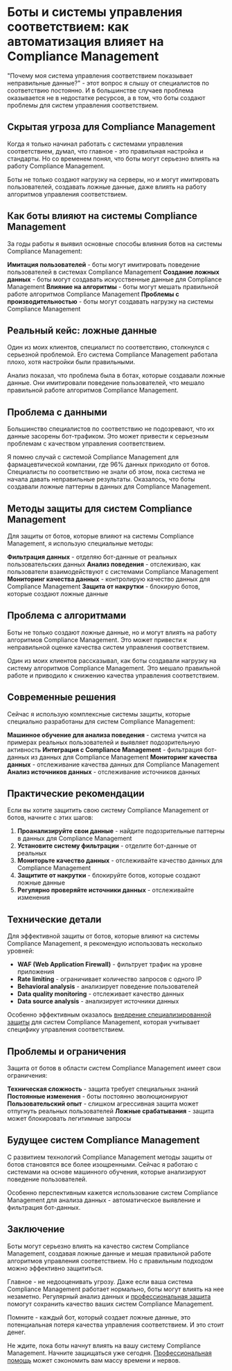﻿# Боты и системы управления соответствием: как автоматизация влияет на Compliance Management

"Почему моя система управления соответствием показывает неправильные данные?" - этот вопрос я слышу от специалистов по соответствию постоянно. И в большинстве случаев проблема оказывается не в недостатке ресурсов, а в том, что боты создают проблемы для систем управления соответствием.

## Скрытая угроза для Compliance Management

Когда я только начинал работать с системами управления соответствием, думал, что главное - это правильная настройка и стандарты. Но со временем понял, что боты могут серьезно влиять на работу Compliance Management.

Боты не только создают нагрузку на серверы, но и могут имитировать пользователей, создавать ложные данные, даже влиять на работу алгоритмов управления соответствием.

## Как боты влияют на системы Compliance Management

За годы работы я выявил основные способы влияния ботов на системы Compliance Management:

**Имитация пользователей** - боты могут имитировать поведение пользователей в системах Compliance Management
**Создание ложных данных** - боты могут создавать искусственные данные для Compliance Management
**Влияние на алгоритмы** - боты могут мешать правильной работе алгоритмов Compliance Management
**Проблемы с производительностью** - боты могут создавать нагрузку на системы Compliance Management

## Реальный кейс: ложные данные

Один из моих клиентов, специалист по соответствию, столкнулся с серьезной проблемой. Его система Compliance Management работала плохо, хотя настройки были правильными.

Анализ показал, что проблема была в ботах, которые создавали ложные данные. Они имитировали поведение пользователей, что мешало правильной работе алгоритмов Compliance Management.

## Проблема с данными

Большинство специалистов по соответствию не подозревают, что их данные засорены бот-трафиком. Это может привести к серьезным проблемам с качеством управления соответствием.

Я помню случай с системой Compliance Management для фармацевтической компании, где 96% данных приходило от ботов. Специалисты по соответствию не знали об этом, пока система не начала давать неправильные результаты. Оказалось, что боты создавали ложные паттерны в данных для Compliance Management.

## Методы защиты для систем Compliance Management

Для защиты от ботов, которые влияют на системы Compliance Management, я использую специальные методы:

**Фильтрация данных** - отделяю бот-данные от реальных пользовательских данных
**Анализ поведения** - отслеживаю, как пользователи взаимодействуют с системами Compliance Management
**Мониторинг качества данных** - контролирую качество данных для Compliance Management
**Защита от накрутки** - блокирую ботов, которые создают ложные данные

## Проблема с алгоритмами

Боты не только создают ложные данные, но и могут влиять на работу алгоритмов Compliance Management. Это может привести к неправильной оценке качества систем управления соответствием.

Один из моих клиентов рассказывал, как боты создавали нагрузку на систему алгоритмов Compliance Management. Это мешало правильной работе и приводило к снижению качества управления соответствием.

## Современные решения

Сейчас я использую комплексные системы защиты, которые специально разработаны для систем Compliance Management:

**Машинное обучение для анализа поведения** - система учится на примерах реальных пользователей и выявляет подозрительную активность
**Интеграция с Compliance Management** - фильтрация бот-данных из данных для Compliance Management
**Мониторинг качества данных** - отслеживание качества данных для Compliance Management
**Анализ источников данных** - отслеживание источников данных

## Практические рекомендации

Если вы хотите защитить свою систему Compliance Management от ботов, начните с этих шагов:

1. **Проанализируйте свои данные** - найдите подозрительные паттерны в данных для Compliance Management
2. **Установите систему фильтрации** - отделите бот-данные от реальных
3. **Мониторьте качество данных** - отслеживайте качество данных для Compliance Management
4. **Защитите от накрутки** - блокируйте ботов, которые создают ложные данные
5. **Регулярно проверяйте источники данных** - отслеживайте изменения

## Технические детали

Для эффективной защиты от ботов, которые влияют на системы Compliance Management, я рекомендую использовать несколько уровней:

- **WAF (Web Application Firewall)** - фильтрует трафик на уровне приложения
- **Rate limiting** - ограничивает количество запросов с одного IP
- **Behavioral analysis** - анализирует поведение пользователей
- **Data quality monitoring** - отслеживает качество данных
- **Data source analysis** - анализирует источники данных

Особенно эффективным оказалось [внедрение специализированной защиты](https://progaem.com/ustanovka-antibota-usluga-po-zashhite-ot-botov-vashih-sajtov-na-razlichnyh-cms-sistemah.html) для систем Compliance Management, которая учитывает специфику управления соответствием.

## Проблемы и ограничения

Защита от ботов в области систем Compliance Management имеет свои ограничения:

**Техническая сложность** - защита требует специальных знаний
**Постоянные изменения** - боты постоянно эволюционируют
**Пользовательский опыт** - слишком агрессивная защита может отпугнуть реальных пользователей
**Ложные срабатывания** - защита может блокировать легитимные запросы

## Будущее систем Compliance Management

С развитием технологий Compliance Management методы защиты от ботов становятся все более изощренными. Сейчас я работаю с системами на основе машинного обучения, которые анализируют поведение пользователей.

Особенно перспективным кажется использование систем Compliance Management для анализа данных - автоматическое выявление и фильтрация бот-данных.

## Заключение

Боты могут серьезно влиять на качество систем Compliance Management, создавая ложные данные и мешая правильной работе алгоритмов управления соответствием. Но с правильным подходом можно эффективно защититься.

Главное - не недооценивать угрозу. Даже если ваша система Compliance Management работает нормально, боты могут влиять на нее незаметно. Регулярный анализ данных и [профессиональная защита](https://progaem.com/ustanovka-antibota-usluga-po-zashhite-ot-botov-vashih-sajtov-na-razlichnyh-cms-sistemah.html) помогут сохранить качество ваших систем Compliance Management.

Помните - каждый бот, который создает ложные данные, это потенциальная потеря качества управления соответствием. И это стоит денег.

Не ждите, пока боты начнут влиять на вашу систему Compliance Management. Начните защищаться уже сегодня. [Профессиональная помощь](https://progaem.com/ustanovka-antibota-usluga-po-zashhite-ot-botov-vashih-sajtov-na-razlichnyh-cms-sistemah.html) может сэкономить вам массу времени и нервов.
